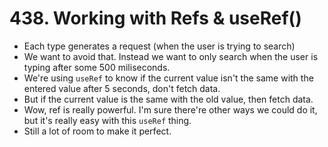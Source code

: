 # 438. Working with Refs & useRef()
- Each type generates a request (when the user is trying to search)
- We want to avoid that. Instead we want to only search when the user is typing after some 500 miliseconds.
- We're using  `useRef` to know if the current value isn't the same with the entered value after 5 seconds, don't fetch data.
- But if the current value is the same with the old value, then fetch data.
- Wow, ref is really powerful. I'm sure there're other ways we could do it, but it's really easy with this `useRef` thing.
- Still a lot of room to make it perfect. 